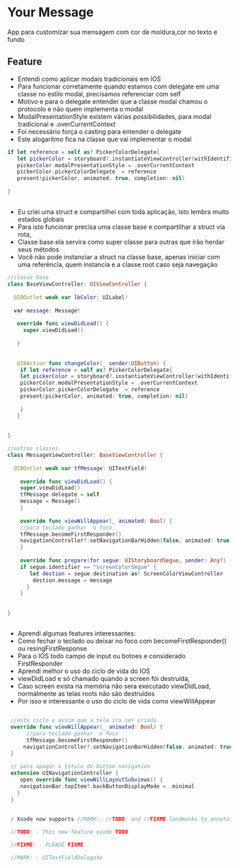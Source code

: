 # Your Message
App para customizar sua mensagem com cor de moldura,cor no texto e fundo


## Feature
  - Entendi como aplicar modais tradicionais em IOS
- Para funcionar corretamente quando estamos com delegate em uma classe no estilo modal, precisamos referenciar com self
- Motivo e para o delegate entender  que a classe modal chamou o protocolo e não quem implementa o modal
- ModalPresentationStyle existem várias possibilidades, para modal tradicional e .overCurrentContext
- Foi necessário força o casting para entender o delegate
- Este alogaritmo fica na classe que vai implementar o modal

```swift
if let reference = self as? PickerColorDelegate{
   let pickerColor = storyboard?.instantiateViewController(withIdentifier:"PickerColorController" ) as! PickerColorController
   pickerColor.modalPresentationStyle = .overCurrentContext 
   pickerColor.pickerColorDelegate  = reference
   present(pickerColor, animated: true, completion: nil)
			
}
```
##
- Eu criei uma struct e compartilhei com toda aplicação, isto lembra muito estados globais
- Para isto funcionar precisa uma classe base e compartilhar a struct via rota, 
- Classe base ela servira como super classe para outras que irão herdar seus métodos 
- Você não pode instanciar a struct na classe base, apenas iniciar com uma referência, quem instancia e a classe root caso seja navegação


```swift
//classe base
class BaseViewController: UIViewController {
	
  @IBOutlet weak var lbColor: UILabel!
	
  var message: Message!
	
   override func viewDidLoad() {
     super.viewDidLoad()
		
   }
	
	
   @IBAction func changeColor(_ sender:UIButton) {
	if let reference = self as? PickerColorDelegate{
	let pickerColor = storyboard?.instantiateViewController(withIdentifier:"PickerColorController" ) as! PickerColorController
	pickerColor.modalPresentationStyle = .overCurrentContext
	pickerColor.pickerColorDelegate  = reference
	present(pickerColor, animated: true, completion: nil)
			
	}
   }
	
	
}

//outras classes
class MessageViewController: BaseViewController {
	
  @IBOutlet weak var tfMessage: UITextField!
	
    override func viewDidLoad() {
	super.viewDidLoad()
	tfMessage.delegate = self
	message = Message()
    }
	
    override func viewWillAppear(_ animated: Bool) {
	//para teclado ganhar  o foco
	tfMessage.becomeFirstResponder()
	navigationController?.setNavigationBarHidden(false, animated: true)
    }
	
    override func prepare(for segue: UIStoryboardSegue, sender: Any?) {
	if segue.identifier == "screenColorSegue" {
	   let destion = segue.destination as! ScreenColorViewController
	    destion.message = message
	  }
	}
		
	
}

```

##
- Aprendi algumas features interessantes:
- Como fechar o teclado ou deixar no foco com becomeFirstResponder() ou  resingFirstResponse
- Para o IOS todo campo de input ou botoes e considerado FirstResponder
- Aprendi melhor o uso do ciclo de vida do IOS
- viewDidLoad e só chamado quando a screen foi destruída,
- Caso  screen exista  na memória não sera  executado viewDidLoad, normalmente as telas roots não  são destruídos
- Por isso e interessante o uso do ciclo de vida como viewWillAppear
 

```swift

 //este ciclo e assim que a tela ira ser criada
 override func viewWillAppear(_ animated: Bool) {
      //para teclado ganhar  o foco
      tfMessage.becomeFirstResponder()
     navigationController?.setNavigationBarHidden(false, animated: true)
 }
  
 // para apagar o titulo do buttom navigation
 extension UINavigationController {
    open override func viewWillLayoutSubviews() {
	navigationBar.topItem?.backButtonDisplayMode = .minimal
   }
 }
 
 
 / Xcode now supports //MARK:, //TODO: and //FIXME landmarks to annotate your code and lists them in the jump bar. (14768427)!

 //TODO: - This new feature xcode TODO

 //FIXME: - PLEASE FIXME

 //MARK: - UITextFieldDelegate

```




